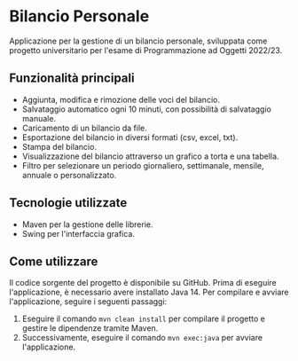 # Bilancio Personale

Applicazione per la gestione di un bilancio personale, sviluppata come progetto universitario per l'esame di Programmazione ad Oggetti 2022/23.

## Funzionalità principali

- Aggiunta, modifica e rimozione delle voci del bilancio.
- Salvataggio automatico ogni 10 minuti, con possibilità di salvataggio manuale.
- Caricamento di un bilancio da file.
- Esportazione del bilancio in diversi formati (csv, excel, txt).
- Stampa del bilancio.
- Visualizzazione del bilancio attraverso un grafico a torta e una tabella.
- Filtro per selezionare un periodo giornaliero, settimanale, mensile, annuale o personalizzato.

## Tecnologie utilizzate

- Maven per la gestione delle librerie.
- Swing per l'interfaccia grafica.

## Come utilizzare

Il codice sorgente del progetto è disponibile su GitHub. Prima di eseguire l'applicazione, è necessario avere installato Java 14. Per compilare e avviare l'applicazione, seguire i seguenti passaggi:

1. Eseguire il comando `mvn clean install` per compilare il progetto e gestire le dipendenze tramite Maven.
2. Successivamente, eseguire il comando `mvn exec:java` per avviare l'applicazione.
